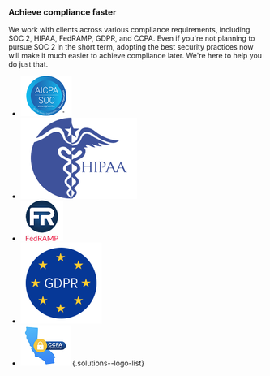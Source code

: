 ### Achieve compliance faster

We work with clients across various compliance requirements, including SOC 2, HIPAA,
FedRAMP, GDPR, and CCPA. Even if you're not planning to pursue SOC 2 in the short term,
adopting the best security practices now will make it much easier to achieve compliance
later. We're here to help you do just that.

- ![AICPA](img/logo-aicpa-soc.png)
- ![HIPAA](img/logo-hipaa.svg)
- ![FedRAMP](img/logo-fedramp.png)
- ![GDPR](img/logo-gdpr.svg)
- ![CCPA](img/logo-ccpa.png)
{.solutions--logo-list}
